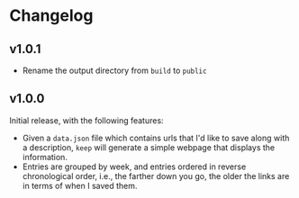 # Changelog

## v1.0.1

- Rename the output directory from `build` to `public`

## v1.0.0

Initial release, with the following features:

- Given a `data.json` file which contains urls that I'd like to save along with a description, `keep` will generate a simple webpage that displays the information.
- Entries are grouped by week, and entries ordered in reverse chronological order, i.e., the farther down you go, the older the links are in terms of when I saved them.
